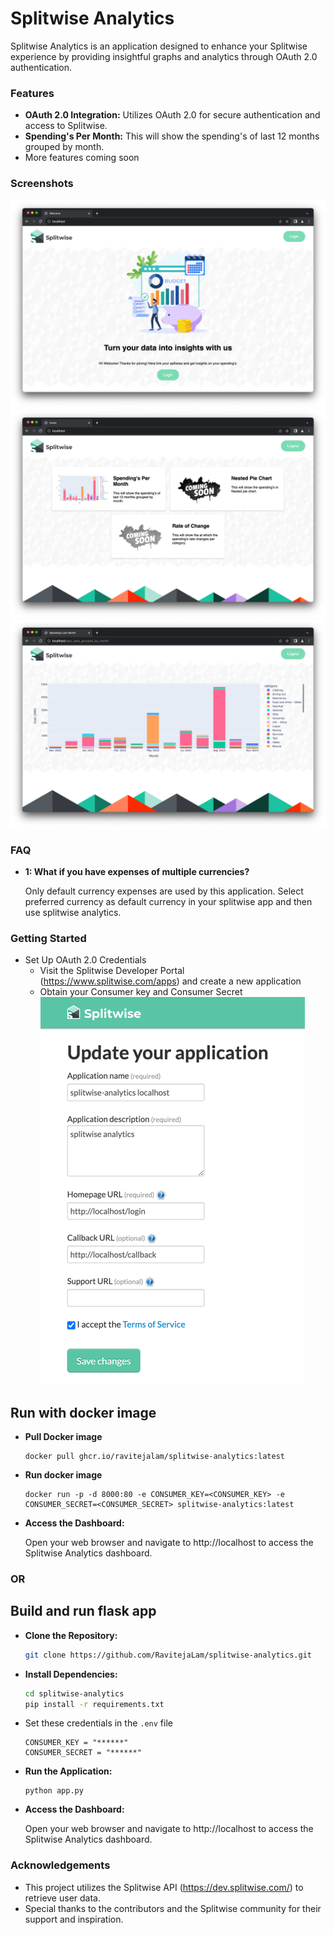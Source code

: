 # Splitwise Analytics
Splitwise Analytics is an application designed to enhance your Splitwise experience by providing insightful graphs and analytics through OAuth 2.0 authentication.

### Features
- **OAuth 2.0 Integration:** Utilizes OAuth 2.0 for secure authentication and access to Splitwise.
- **Spending's Per Month:** This will show the spending's of last 12 months grouped by month.
- More features coming soon

### Screenshots
![welcome_screenshot](README/welcome_screenshot.png)
![home_screenshot](README/home_screenshot.png)
![spendings_per_month_screenshot](README/spendings_per_month_screenshot.png)

### FAQ

- **1: What if you have expenses of multiple currencies?** 

  Only default currency expenses are used by this application. Select preferred currency as default currency in your splitwise app and then use splitwise analytics.


### Getting Started

- Set Up OAuth 2.0 Credentials
  - Visit the Splitwise Developer Portal (https://www.splitwise.com/apps) and create a new application
  - Obtain your Consumer key and Consumer Secret ![register_your_app](README/register_your_app.png)

## Run with docker image

- **Pull Docker image**
  ```commandline
  docker pull ghcr.io/ravitejalam/splitwise-analytics:latest
  ```

- **Run docker image**
  ```commandline
  docker run -p -d 8000:80 -e CONSUMER_KEY=<CONSUMER_KEY> -e CONSUMER_SECRET=<CONSUMER_SECRET> splitwise-analytics:latest
  ```
- **Access the Dashboard:**

   Open your web browser and navigate to http://localhost to access the Splitwise Analytics dashboard.

### OR

## Build and run flask app

- **Clone the Repository:**
  ```bash
  git clone https://github.com/RavitejaLam/splitwise-analytics.git
  ```
- **Install Dependencies:**
    ```bash
    cd splitwise-analytics
    pip install -r requirements.txt
    ```
- Set these credentials in the `.env` file
    ```
    CONSUMER_KEY = "******"
    CONSUMER_SECRET = "******"
    ```
- **Run the Application:**
    ```commandline
    python app.py
    ```
- **Access the Dashboard:**

   Open your web browser and navigate to http://localhost to access the Splitwise Analytics dashboard.

### Acknowledgements
- This project utilizes the Splitwise API (https://dev.splitwise.com/) to retrieve user data.
- Special thanks to the contributors and the Splitwise community for their support and inspiration.